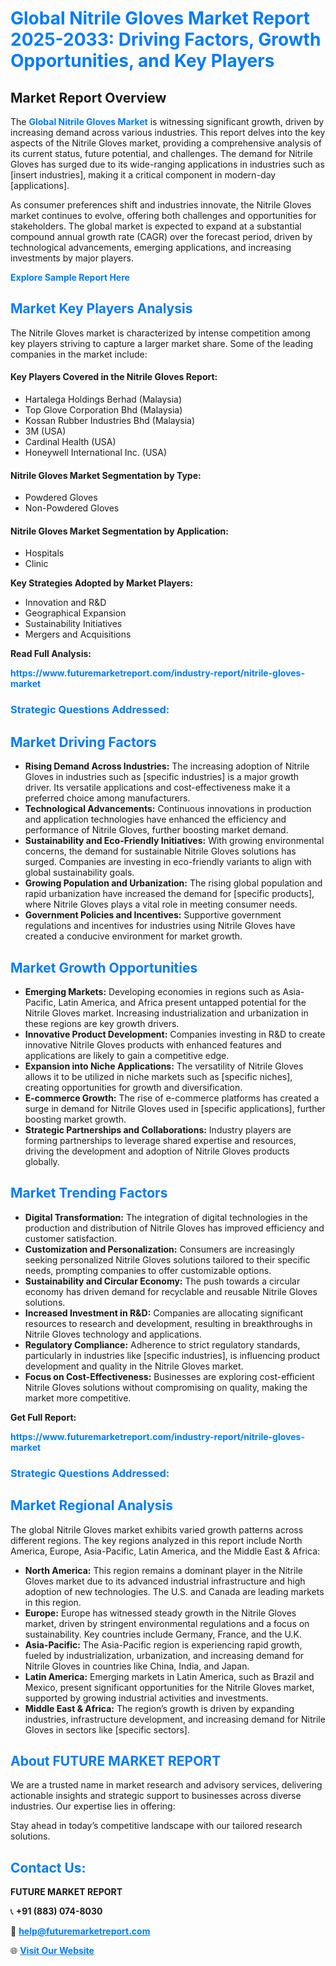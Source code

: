 <h1 style="color: #007BFF;">Global Nitrile Gloves Market Report 2025-2033: Driving Factors, Growth Opportunities, and Key Players</h1>

<section id="overview">
<h2>Market Report Overview</h2>
<p>The <a href="https://www.futuremarketreport.com/industry-report/nitrile-gloves-market" style="color: #007BFF; text-decoration: none;"><strong>Global Nitrile Gloves Market</strong></a> is witnessing significant growth, driven by increasing demand across various industries. This report delves into the key aspects of the Nitrile Gloves market, providing a comprehensive analysis of its current status, future potential, and challenges. The demand for Nitrile Gloves has surged due to its wide-ranging applications in industries such as [insert industries], making it a critical component in modern-day [applications].</p>
<p>As consumer preferences shift and industries innovate, the Nitrile Gloves market continues to evolve, offering both challenges and opportunities for stakeholders. The global market is expected to expand at a substantial compound annual growth rate (CAGR) over the forecast period, driven by technological advancements, emerging applications, and increasing investments by major players.</p>
</section>

<section id="overview">
<p><a href="https://www.futuremarketreport.com/request-sample/reportId=37232" style="color: #007BFF; text-decoration: none;"><strong>Explore Sample Report Here</strong></a></p>
</section>

<section id="key-players">
<h2 style="color: #007BFF;">Market Key Players Analysis</h2>
<p>The Nitrile Gloves market is characterized by intense competition among key players striving to capture a larger market share. Some of the leading companies in the market include:</p>
<h4>Key Players Covered in the Nitrile Gloves Report:</h4>
<ul><li>Hartalega Holdings Berhad (Malaysia)</li><li>Top Glove Corporation Bhd (Malaysia)</li><li>Kossan Rubber Industries Bhd (Malaysia)</li><li>3M (USA)</li><li>Cardinal Health (USA)</li><li>Honeywell International Inc. (USA)</li></ul>
<h4>Nitrile Gloves Market Segmentation by Type:</h4>
<ul><li>Powdered Gloves</li><li>Non-Powdered Gloves</li></ul>

<h4>Nitrile Gloves Market Segmentation by Application:</h4>
<ul><li>Hospitals</li><li>Clinic</li></ul>
<p><strong>Key Strategies Adopted by Market Players:</strong></p>
<ul>
<li>Innovation and R&D</li>
<li>Geographical Expansion</li>
<li>Sustainability Initiatives</li>
<li>Mergers and Acquisitions</li>
</ul>
</section>

<section>
<p><strong>Read Full Analysis: </strong></p><a href="https://www.futuremarketreport.com/industry-report/nitrile-gloves-market" style="color: #007BFF; text-decoration: none;"><strong>https://www.futuremarketreport.com/industry-report/nitrile-gloves-market</strong></a>
<h3 style="color: #007BFF;">Strategic Questions Addressed:</h3>
</section>

<section id="driving-factors">
<h2 style="color: #007BFF;">Market Driving Factors</h2>
<ul>
<li><strong>Rising Demand Across Industries:</strong> The increasing adoption of Nitrile Gloves in industries such as [specific industries] is a major growth driver. Its versatile applications and cost-effectiveness make it a preferred choice among manufacturers.</li>
<li><strong>Technological Advancements:</strong> Continuous innovations in production and application technologies have enhanced the efficiency and performance of Nitrile Gloves, further boosting market demand.</li>
<li><strong>Sustainability and Eco-Friendly Initiatives:</strong> With growing environmental concerns, the demand for sustainable Nitrile Gloves solutions has surged. Companies are investing in eco-friendly variants to align with global sustainability goals.</li>
<li><strong>Growing Population and Urbanization:</strong> The rising global population and rapid urbanization have increased the demand for [specific products], where Nitrile Gloves plays a vital role in meeting consumer needs.</li>
<li><strong>Government Policies and Incentives:</strong> Supportive government regulations and incentives for industries using Nitrile Gloves have created a conducive environment for market growth.</li>
</ul>
</section>

<section id="growth-opportunities">
<h2 style="color: #007BFF;">Market Growth Opportunities</h2>
<ul>
<li><strong>Emerging Markets:</strong> Developing economies in regions such as Asia-Pacific, Latin America, and Africa present untapped potential for the Nitrile Gloves market. Increasing industrialization and urbanization in these regions are key growth drivers.</li>
<li><strong>Innovative Product Development:</strong> Companies investing in R&D to create innovative Nitrile Gloves products with enhanced features and applications are likely to gain a competitive edge.</li>
<li><strong>Expansion into Niche Applications:</strong> The versatility of Nitrile Gloves allows it to be utilized in niche markets such as [specific niches], creating opportunities for growth and diversification.</li>
<li><strong>E-commerce Growth:</strong> The rise of e-commerce platforms has created a surge in demand for Nitrile Gloves used in [specific applications], further boosting market growth.</li>
<li><strong>Strategic Partnerships and Collaborations:</strong> Industry players are forming partnerships to leverage shared expertise and resources, driving the development and adoption of Nitrile Gloves products globally.</li>
</ul>
</section>

<section id="trending-factors">
<h2 style="color: #007BFF;">Market Trending Factors</h2>
<ul>
<li><strong>Digital Transformation:</strong> The integration of digital technologies in the production and distribution of Nitrile Gloves has improved efficiency and customer satisfaction.</li>
<li><strong>Customization and Personalization:</strong> Consumers are increasingly seeking personalized Nitrile Gloves solutions tailored to their specific needs, prompting companies to offer customizable options.</li>
<li><strong>Sustainability and Circular Economy:</strong> The push towards a circular economy has driven demand for recyclable and reusable Nitrile Gloves solutions.</li>
<li><strong>Increased Investment in R&D:</strong> Companies are allocating significant resources to research and development, resulting in breakthroughs in Nitrile Gloves technology and applications.</li>
<li><strong>Regulatory Compliance:</strong> Adherence to strict regulatory standards, particularly in industries like [specific industries], is influencing product development and quality in the Nitrile Gloves market.</li>
<li><strong>Focus on Cost-Effectiveness:</strong> Businesses are exploring cost-efficient Nitrile Gloves solutions without compromising on quality, making the market more competitive.</li>
</ul>
</section>

<section>
<p><strong>Get Full Report: </strong></p><a href="https://www.futuremarketreport.com/industry-report/nitrile-gloves-market" style="color: #007BFF; text-decoration: none;"><strong>https://www.futuremarketreport.com/industry-report/nitrile-gloves-market</strong></a>
<h3 style="color: #007BFF;">Strategic Questions Addressed:</h3>
</section>


<section id="regional-analysis">
<h2 style="color: #007BFF;">Market Regional Analysis</h2>
<p>The global Nitrile Gloves market exhibits varied growth patterns across different regions. The key regions analyzed in this report include North America, Europe, Asia-Pacific, Latin America, and the Middle East & Africa:</p>
<ul>
<li><strong>North America:</strong> This region remains a dominant player in the Nitrile Gloves market due to its advanced industrial infrastructure and high adoption of new technologies. The U.S. and Canada are leading markets in this region.</li>
<li><strong>Europe:</strong> Europe has witnessed steady growth in the Nitrile Gloves market, driven by stringent environmental regulations and a focus on sustainability. Key countries include Germany, France, and the U.K.</li>
<li><strong>Asia-Pacific:</strong> The Asia-Pacific region is experiencing rapid growth, fueled by industrialization, urbanization, and increasing demand for Nitrile Gloves in countries like China, India, and Japan.</li>
<li><strong>Latin America:</strong> Emerging markets in Latin America, such as Brazil and Mexico, present significant opportunities for the Nitrile Gloves market, supported by growing industrial activities and investments.</li>
<li><strong>Middle East & Africa:</strong> The region’s growth is driven by expanding industries, infrastructure development, and increasing demand for Nitrile Gloves in sectors like [specific sectors].</li>
</ul>
</section>

<footer>
<h2 style="color: #007BFF;">About FUTURE MARKET REPORT</h2>
<p>We are a trusted name in market research and advisory services, delivering actionable insights and strategic support to businesses across diverse industries. Our expertise lies in offering:</p>

<p>Stay ahead in today’s competitive landscape with our tailored research solutions.</p>

<h2 style="color: #007BFF;">Contact Us:</h2>
<p><strong>FUTURE MARKET REPORT</strong></p>
<p>📞 <strong>+91 (883) 074-8030</strong></p>
<p>📧 <strong><a href="mailto:help@futuremarketreport.com" style="color: #007BFF;">help@futuremarketreport.com</a></strong></p>
<p>🌐 <strong><a href="https://www.futuremarketreport.com/" style="color: #007BFF;">Visit Our Website</a></strong></p>
</footer>